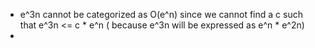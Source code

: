 * e^3n cannot be categorized as O(e^n) since we cannot find a c such that e^3n <= c * e^n ( because e^3n will be expressed as e^n * e^2n)
* 
